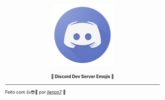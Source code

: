 <h1 align="center">
    <img alt="Example" title="#delicinhas" src="discord.png" width="200px" />
</h1>

<h4 align="center">
  🚀 Discord Dev Server Emojis 🚀
</h4>

---

Feito com 👍😎🖤 por [jlenon7](https://github.com/jlenon7) :wave:
